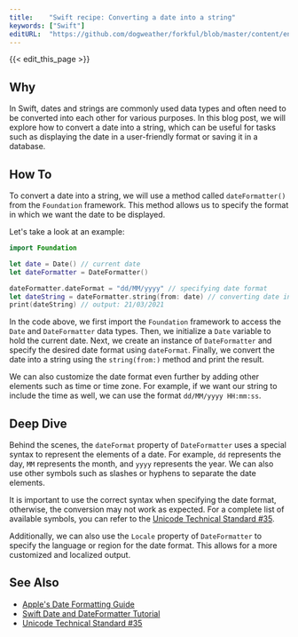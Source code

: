 ```yaml
---
title:    "Swift recipe: Converting a date into a string"
keywords: ["Swift"]
editURL:  "https://github.com/dogweather/forkful/blob/master/content/en/swift/converting-a-date-into-a-string.md"
---
```


{{< edit_this_page >}}

## Why
In Swift, dates and strings are commonly used data types and often need to be converted into each other for various purposes. In this blog post, we will explore how to convert a date into a string, which can be useful for tasks such as displaying the date in a user-friendly format or saving it in a database.

## How To

To convert a date into a string, we will use a method called `dateFormatter()` from the `Foundation` framework. This method allows us to specify the format in which we want the date to be displayed.

Let's take a look at an example:

```Swift
import Foundation

let date = Date() // current date
let dateFormatter = DateFormatter()

dateFormatter.dateFormat = "dd/MM/yyyy" // specifying date format
let dateString = dateFormatter.string(from: date) // converting date into a string
print(dateString) // output: 21/03/2021
```

In the code above, we first import the `Foundation` framework to access the `Date` and `DateFormatter` data types. Then, we initialize a `Date` variable to hold the current date. Next, we create an instance of `DateFormatter` and specify the desired date format using `dateFormat`. Finally, we convert the date into a string using the `string(from:)` method and print the result.

We can also customize the date format even further by adding other elements such as time or time zone. For example, if we want our string to include the time as well, we can use the format `dd/MM/yyyy HH:mm:ss`.

## Deep Dive

Behind the scenes, the `dateFormat` property of `DateFormatter` uses a special syntax to represent the elements of a date. For example, `dd` represents the day, `MM` represents the month, and `yyyy` represents the year. We can also use other symbols such as slashes or hyphens to separate the date elements.

It is important to use the correct syntax when specifying the date format, otherwise, the conversion may not work as expected. For a complete list of available symbols, you can refer to the [Unicode Technical Standard #35](https://www.unicode.org/reports/tr35/tr35-31/tr35-dates.html#Date_Field_Symbol_Table).

Additionally, we can also use the `Locale` property of `DateFormatter` to specify the language or region for the date format. This allows for a more customized and localized output.

## See Also
- [Apple's Date Formatting Guide](https://developer.apple.com/library/archive/documentation/Cocoa/Conceptual/DataFormatting/Articles/dfDateFormatting10_4.html)
- [Swift Date and DateFormatter Tutorial](https://medium.com/@luisferes/amazing-dates-in-swift-237a5254209c)
- [Unicode Technical Standard #35](https://www.unicode.org/reports/tr35/tr35-31/tr35-dates.html#Date_Field_Symbol_Table)